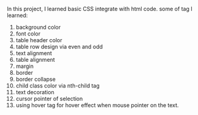 In this project, I learned basic CSS integrate with html code. 
some of tag I learned:
1. background color
2. font color
3. table header color
4. table row design via even and odd
5. text alignment
6. table alignment
7. margin
9. border
10. border collapse
11. child class color via nth-child tag
12. text decoration
12. cursor pointer of selection
13. using hover tag for hover effect when mouse pointer on the text.
